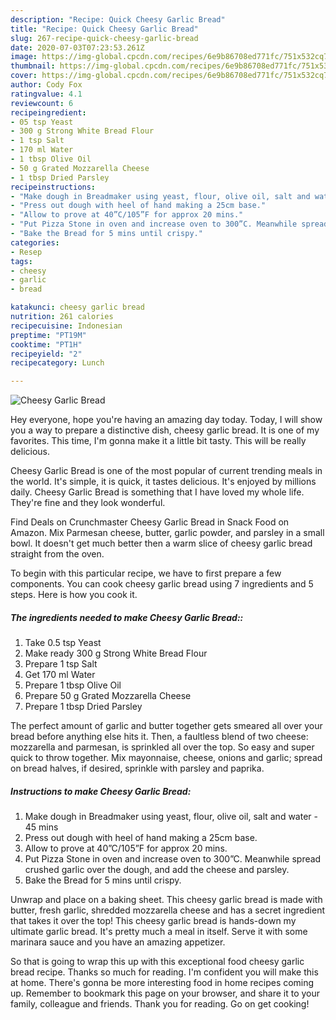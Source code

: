 ```yaml
---
description: "Recipe: Quick Cheesy Garlic Bread"
title: "Recipe: Quick Cheesy Garlic Bread"
slug: 267-recipe-quick-cheesy-garlic-bread
date: 2020-07-03T07:23:53.261Z
image: https://img-global.cpcdn.com/recipes/6e9b86708ed771fc/751x532cq70/cheesy-garlic-bread-recipe-main-photo.jpg
thumbnail: https://img-global.cpcdn.com/recipes/6e9b86708ed771fc/751x532cq70/cheesy-garlic-bread-recipe-main-photo.jpg
cover: https://img-global.cpcdn.com/recipes/6e9b86708ed771fc/751x532cq70/cheesy-garlic-bread-recipe-main-photo.jpg
author: Cody Fox
ratingvalue: 4.1
reviewcount: 6
recipeingredient:
- 05 tsp Yeast
- 300 g Strong White Bread Flour
- 1 tsp Salt
- 170 ml Water
- 1 tbsp Olive Oil
- 50 g Grated Mozzarella Cheese
- 1 tbsp Dried Parsley
recipeinstructions:
- "Make dough in Breadmaker using yeast, flour, olive oil, salt and water - 45 mins"
- "Press out dough with heel of hand making a 25cm base."
- "Allow to prove at 40”C/105”F for approx 20 mins."
- "Put Pizza Stone in oven and increase oven to 300”C. Meanwhile spread crushed garlic over the dough, and add the cheese and parsley."
- "Bake the Bread for 5 mins until crispy."
categories:
- Resep
tags:
- cheesy
- garlic
- bread

katakunci: cheesy garlic bread
nutrition: 261 calories
recipecuisine: Indonesian
preptime: "PT19M"
cooktime: "PT1H"
recipeyield: "2"
recipecategory: Lunch

---
```



![Cheesy Garlic Bread](https://img-global.cpcdn.com/recipes/6e9b86708ed771fc/751x532cq70/cheesy-garlic-bread-recipe-main-photo.jpg)

Hey everyone, hope you're having an amazing day today. Today, I will show you a way to prepare a distinctive dish, cheesy garlic bread. It is one of my favorites. This time, I'm gonna make it a little bit tasty. This will be really delicious.

Cheesy Garlic Bread is one of the most popular of current trending meals in the world. It's simple, it is quick, it tastes delicious. It's enjoyed by millions daily. Cheesy Garlic Bread is something that I have loved my whole life. They're fine and they look wonderful.

Find Deals on Crunchmaster Cheesy Garlic Bread in Snack Food on Amazon. Mix Parmesan cheese, butter, garlic powder, and parsley in a small bowl. It doesn&#39;t get much better then a warm slice of cheesy garlic bread straight from the oven.


To begin with this particular recipe, we have to first prepare a few components. You can cook cheesy garlic bread using 7 ingredients and 5 steps. Here is how you cook it.

##### The ingredients needed to make Cheesy Garlic Bread::

1. Take 0.5 tsp Yeast
1. Make ready 300 g Strong White Bread Flour
1. Prepare 1 tsp Salt
1. Get 170 ml Water
1. Prepare 1 tbsp Olive Oil
1. Prepare 50 g Grated Mozzarella Cheese
1. Prepare 1 tbsp Dried Parsley


The perfect amount of garlic and butter together gets smeared all over your bread before anything else hits it. Then, a faultless blend of two cheese: mozzarella and parmesan, is sprinkled all over the top. So easy and super quick to throw together. Mix mayonnaise, cheese, onions and garlic; spread on bread halves, if desired, sprinkle with parsley and paprika. 

##### Instructions to make Cheesy Garlic Bread:

1. Make dough in Breadmaker using yeast, flour, olive oil, salt and water - 45 mins
1. Press out dough with heel of hand making a 25cm base.
1. Allow to prove at 40”C/105”F for approx 20 mins.
1. Put Pizza Stone in oven and increase oven to 300”C. Meanwhile spread crushed garlic over the dough, and add the cheese and parsley.
1. Bake the Bread for 5 mins until crispy.


Unwrap and place on a baking sheet. This cheesy garlic bread is made with butter, fresh garlic, shredded mozzarella cheese and has a secret ingredient that takes it over the top! This cheesy garlic bread is hands-down my ultimate garlic bread. It&#39;s pretty much a meal in itself. Serve it with some marinara sauce and you have an amazing appetizer. 

So that is going to wrap this up with this exceptional food cheesy garlic bread recipe. Thanks so much for reading. I'm confident you will make this at home. There's gonna be more interesting food in home recipes coming up. Remember to bookmark this page on your browser, and share it to your family, colleague and friends. Thank you for reading. Go on get cooking!
